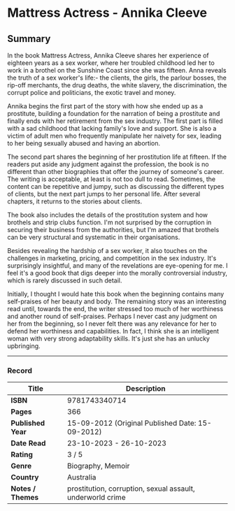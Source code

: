 # Mattress Actress - Annika Cleeve

## Summary
In the book Mattress Actress, Annika Cleeve shares her experience of eighteen years as a sex worker, where her troubled childhood led her to work in a brothel on the Sunshine Coast since she was fifteen. Anna reveals the truth of a sex worker's life:- the clients, the girls, the parlour bosses, the rip-off merchants, the drug deaths, the white slavery, the discrimination, the corrupt police and politicians, the exotic travel and money.

Annika begins the first part of the story with how she ended up as a prostitute, building a foundation for the narration of being a prostitute and finally ends with her retirement from the sex industry. The first part is filled with a sad childhood that lacking family's love and support. She is also a victim of adult men who frequently manipulate her naivety for sex, leading to her being sexually abused and having an abortion.

The second part shares the beginning of her prostitution life at fifteen. If the readers put aside any judgment against the profession, the book is no different than other biographies that offer the journey of someone's career. The writing is acceptable, at least is not too dull to read. Sometimes, the content can be repetitive and jumpy, such as discussing the different types of clients, but the next part jumps to her personal life. After several chapters, it returns to the stories about clients.

The book also includes the details of the prostitution system and how brothels and strip clubs function. I'm not surprised by the corruption in securing their business from the authorities, but I'm amazed that brothels can be very structural and systematic in their organisations. 

Besides revealing the hardship of a sex worker, it also touches on the challenges in marketing, pricing, and competition in the sex industry. It's surprisingly insightful, and many of the revelations are eye-opening for me. I feel it's a good book that digs deeper into the morally controversial industry, which is rarely discussed in such detail.

Initially, I thought I would hate this book when the beginning contains many self-praises of her beauty and body. The remaining story was an interesting read until, towards the end, the writer stressed too much of her worthiness and another round of self-praises. Perhaps I never cast any judgment on her from the beginning, so I never felt there was any relevance for her to defend her worthiness and capabilities. In fact, I think she is an intelligent woman with very strong adaptability skills. It's just she has an unlucky upbringing.

***

### Record
| Title | Description |
| -- | -- |
| **ISBN** | 9781743340714 |
| **Pages** | 366 |
| **Published Year** | 15-09-2012 (Original Published Date: 15-09-2012) |
| **Date Read** | 23-10-2023 - 26-10-2023 |
| **Rating** | 3 / 5 |
| **Genre** | Biography, Memoir |
| **Country** | Australia |
| **Notes / Themes** | prostitution, corruption, sexual assault, underworld crime | 
